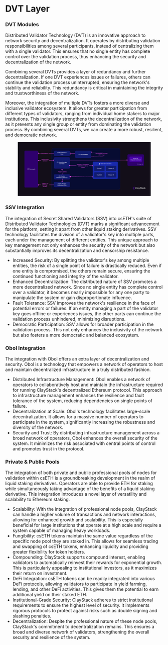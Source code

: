 # DVT Layer

### DVT Modules

Distributed Validator Technology (DVT) is an innovative approach to network security and decentralization. It operates by distributing validation responsibilities among several participants, instead of centralizing them with a single validator. This ensures that no single entity has complete control over the validation process, thus enhancing the security and decentralization of the network.

Combining several DVTs provides a layer of redundancy and further decentralization. If one DVT experiences issues or failures, others can continue the validation process uninterrupted, ensuring the network's stability and reliability. This redundancy is critical in maintaining the integrity and trustworthiness of the network.

Moreover, the integration of multiple DVTs fosters a more diverse and inclusive validator ecosystem. It allows for greater participation from different types of validators, ranging from individual home stakers to major institutions. This inclusivity strengthens the decentralization of the network, as it prevents any single group or entity from dominating the validation process. By combining several DVTs, we can create a more robust, resilient, and democratic network.

<figure><img src="../../.gitbook/assets/DVT.png" alt=""><figcaption></figcaption></figure>

### SSV Integration

The integration of Secret Shared Validators (SSV) into csETH's suite of Distributed Validator Technologies (DVT) marks a significant advancement for the platform, setting it apart from other liquid staking derivatives. SSV technology facilitates the division of a validator's key into multiple parts, each under the management of different entities. This unique approach to key management not only enhances the security of the network but also substantially improves its decentralization and censorship resistance.

* Increased Security: By splitting the validator's key among multiple entities, the risk of a single point of failure is drastically reduced. Even if one entity is compromised, the others remain secure, ensuring the continued functioning and integrity of the validator.
* Enhanced Decentralization: The distributed nature of SSV promotes a more decentralized network. Since no single entity has complete control over a validator, it becomes nearly impossible for any one party to manipulate the system or gain disproportionate influence.
* Fault Tolerance: SSV improves the network's resilience in the face of potential errors or failures. If an entity managing a part of the validator key goes offline or experiences issues, the other parts can continue the validation process unhindered, minimizing disruptions.
* Democratic Participation: SSV allows for broader participation in the validation process. This not only enhances the inclusivity of the network but also fosters a more democratic and balanced ecosystem.

### Obol Integration

The integration with Obol offers an extra layer of decentralization and security. Obol is a technology that empowers a network of operators to host and maintain decentralized infrastructure in a truly distributed fashion.

* Distributed Infrastructure Management: Obol enables a network of operators to collaboratively host and maintain the infrastructure required for running ClayStack's decentralized Ethereum protocol. This approach to infrastructure management enhances the resilience and fault tolerance of the system, reducing dependencies on single points of failure.
* Decentralization at Scale: Obol's technology facilitates large-scale decentralization. It allows for a massive number of operators to participate in the system, significantly increasing the robustness and diversity of the network.
* Security and Trust: By distributing infrastructure management across a broad network of operators, Obol enhances the overall security of the system. It minimizes the risk associated with central points of control and promotes trust in the protocol.

### Private & Public Pools

The integration of both private and public professional pools of nodes for validation within csETH is a groundbreaking development in the realm of liquid staking derivatives. Operators are able to provide ETH for staking while simultaneously taking advantage of the benefits of a liquid staking derivative. This integration introduces a novel layer of versatility and scalability to Ethereum staking.

* Scalability: With the integration of professional node pools, ClayStack can handle a higher volume of transactions and network interactions, allowing for enhanced growth and scalability. This is especially beneficial for large institutions that operate at a high scale and require a system capable of managing heavy workloads.
* Fungibility: csETH tokens maintain the same value regardless of the specific node pool they are staked in. This allows for seamless trading and swapping of csETH tokens, enhancing liquidity and providing greater flexibility for token holders.
* Compounding: ClayStack supports compound interest, enabling validators to automatically reinvest their rewards for exponential growth. This is particularly appealing to institutional investors, as it maximizes their return on investment.
* DeFi Integration: csETH tokens can be readily integrated into various DeFi protocols, allowing validators to participate in yield farming, lending, and other DeFi activities. This gives them the potential to earn additional yield on their staked ETH.
* Institutional-Grade Security: ClayStack adheres to strict institutional requirements to ensure the highest level of security. It implements rigorous protocols to protect against risks such as double signing and slashing penalties.
* Decentralization: Despite the professional nature of these node pools, ClayStack's commitment to decentralization remains. This ensures a broad and diverse network of validators, strengthening the overall security and resilience of the system.
